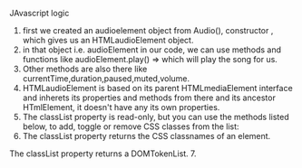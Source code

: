 JAvascript logic 

1. first we created an audioelement object from Audio(), constructor , which gives us an HTMLaudioElement object.
2. in that object i.e. audioElement in our code, we can use methods and functions like audioElement.play() => which will play the song for us.
3. Other methods are also there like currentTime,duration,paused,muted,volume.
4. HTMLaudioElement is based on its parent HTMLmediaElement interface and inherets its properties and methods from there and its ancestor HTmlElement, it doesn't have any its own properties. 
5. The classList property is read-only, but you can use the methods listed below, to add, toggle or remove CSS classes from the list:
6. The classList property returns the CSS classnames of an element.

The classList property returns a DOMTokenList.
7. 
